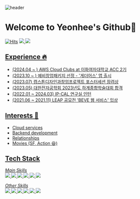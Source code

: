 ![header](https://capsule-render.vercel.app/api?type=waving&&color=0:E34C26,10:DA5B0B,30:C6538C,75:3572A5,100:A371F7&height=150)

# Welcome to Yeonhee's Github👋
[![Hits](https://hits.seeyoufarm.com/api/count/incr/badge.svg?url=https%3A%2F%2Fgithub.com%2Fspig0126%2Fhit-counter&count_bg=%233D91C8&title_bg=%23555555&icon=&icon_color=%23E7E7E7&title=hits&edge_flat=false)](https://hits.seeyoufarm.com)
<a href="https://velog.io/@spig0126/posts" target="_blank"><img src="https://img.shields.io/badge/Blog-20C997?style=flat&logo=velog&logoColor=white"/>
<a href="mailto:spig0126@gmail.com" target="_blank"><img src="https://img.shields.io/badge/Mail-EA4335?style=flat&logo=gmail&logoColor=white"/>

## Experience 🔥
- (2024.04 ~ ) AWS Cloud Clubs at 이화여자대학교 ACC 2기
- (2023.10 ~ ) 예비창업패키지 선정 - '게더어스' 앱 출시 
- (2023.07) 캡스톤디자인과창업프로젝트 포스터세션 장려상
- (2023.05) 대한전자공학회 2023년도 하계종합학술대회 합격
- (2022.01 ~ 2024.03) IP-CAL 연구실 인턴
- (2021.06 ~ 2021.11) LEAP 공모전 'BEVE 웹 서비스' 입상

## Interests 👀
- Cloud services
- Backend development
- Relationships
- Movies (SF, Action 😆)


## Tech Stack
*Main Skills*
<br/>
<img src="https://img.shields.io/badge/Python-3776AB?style=flat-square&logo=Python&logoColor=white"/>
<img src="https://img.shields.io/badge/C++-00599C?style=flat-square&logo=C++&logoColor=white"/>
<img src="https://img.shields.io/badge/Django-092E20?style=flat-square&logo=DRF&logoColor=white"/>
<img src="https://img.shields.io/badge/MySQL-4479A1?style=flat-square&logo=MySQL&logoColor=white"/>
<img src="https://img.shields.io/badge/PostgreSQL-4169E1?style=flat-square&logo=PostgreSQL&logoColor=white"/>
<img src="https://img.shields.io/badge/AWS-232F3E?style=flat-square&logo=AmazonAWS&logoColor=white"/>

*Other Skills*
<br/>
<img src="https://img.shields.io/badge/Spring-6DB33F?style=flat-square&logo=Spring&logoColor=white"/>
<img src="https://img.shields.io/badge/Redis-DC382D?style=flat-square&logo=Redis&logoColor=white"/>
<img src="https://img.shields.io/badge/Javascript-DC382D?style=flat-square&logo=Javascript&logoColor=white"/>
<img src="https://img.shields.io/badge/Typescript-3178C6?style=flat-square&logo=Typescript&logoColor=white"/>
<img src="https://img.shields.io/badge/CSS-1572B6?style=flat-square&logo=CSS3&logoColor=white"/>
<img src="https://img.shields.io/badge/HTML-E34F26?style=flat-square&logo=HTML5&logoColor=white"/>
